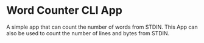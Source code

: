 
# Word Counter CLI App

A simple app that can count the number of words from STDIN. This App can also be used to count the number of lines and bytes from STDIN.

